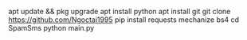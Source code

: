 
apt update && pkg upgrade
apt install python
apt install git
git clone https://github.com/Ngoctai1995
pip install requests mechanize bs4
cd SpamSms
python main.py
